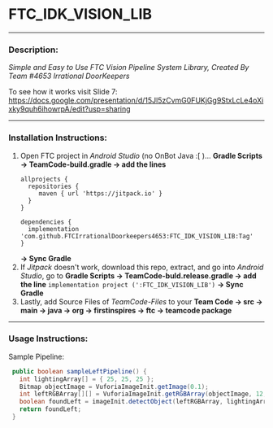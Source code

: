 # FTC_IDK_VISION_LIB

***

### Description:

<i>Simple and Easy to Use FTC Vision Pipeline System Library, Created By Team #4653 Irrational DoorKeepers</i>

To see how it works visit Slide 7: https://docs.google.com/presentation/d/15Jl5zCvmG0FUKjGg9StxLcLe4oXixky9quh6ihowrpA/edit?usp=sharing

***

### Installation Instructions:

1. Open FTC project in <i>Android Studio</i> (no OnBot Java :[ )... <b>Gradle Scripts -> TeamCode-build.gradle -> add the lines</b>
   ```
   allprojects {
     repositories {
        maven { url 'https://jitpack.io' }
     }
   }
   
   dependencies {
     implementation 'com.github.FTCIrrationalDoorkeepers4653:FTC_IDK_VISION_LIB:Tag'
   }
   ```
   <b>-> Sync Gradle</b>
2. If <i>Jitpack</i> doesn't work, download this repo, extract, and go into <i>Android Studio</i>, go to <b>Gradle Scripts -> TeamCode-buld.release.gradle -> add the line</b> ```implementation project (':FTC_IDK_VISION_LIB')``` <b>-> Sync Gradle</b>
3. Lastly, add Source Files of <i>TeamCode-Files</i> to your <b>Team Code -> src -> main -> java -> org -> firstinspires -> ftc -> teamcode package</b>

***
   
### Usage Instructions:
  
Sample Pipeline:
```Java 
 public boolean sampleLeftPipeline() {
   int lightingArray[] = { 25, 25, 25 };
   Bitmap objectImage = VuforiaImageInit.getImage(0.1);
   int leftRGBArray[][] = VuforiaImageInit.getRGBArray(objectImage, 12, 20, 20, 16);
   boolean foundLeft = imageInit.detectObject(leftRGBArray, lightingArray, 20);
   return foundLeft;
 }
```
